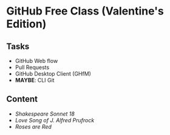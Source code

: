 # GitHub Free Class (Valentine's Edition)

## Tasks

* GitHub Web flow
* Pull Requests
* GitHub Desktop Client (GHfM)
*  **MAYBE**: CLI Git

## Content

* _Shakespeare Sonnet 18_
* _Love Song of J. Alfred Prufrock_
* _Roses are Red_
